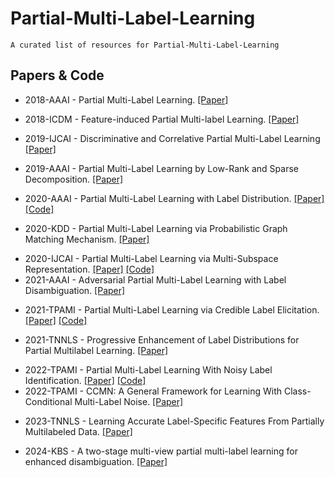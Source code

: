 # Partial-Multi-Label-Learning
    A curated list of resources for Partial-Multi-Label-Learning
## Papers & Code
* 2018-AAAI - Partial Multi-Label Learning. [[Paper]](https://aaai.org/papers/11644-partial-multi-label-learning/)
- 2018-ICDM - Feature-induced Partial Multi-label Learning. [[Paper]](https://cs.gmu.edu/~carlotta/publications/ICDM18_fPML.pdf) 
* 2019-IJCAI - Discriminative and Correlative Partial Multi-Label Learning [[Paper]](https://www.ijcai.org/Proceedings/2019/0512.pdf)
- 2019-AAAI - Partial Multi-Label Learning by Low-Rank and Sparse Decomposition. [[Paper]](https://aaai.org/papers/05016-partial-multi-label-learning-by-low-rank-and-sparse-decomposition/)
* 2020-AAAI - Partial Multi-Label Learning with Label Distribution. [[Paper]](https://aaai.org/papers/06510-partial-multi-label-learning-with-label-distribution/) [[Code]](https://github.com/palm-ml/PML_LD)
- 2020-KDD - Partial Multi-Label Learning via Probabilistic Graph Matching Mechanism. [[Paper]](https://www.kdd.org/kdd2020/accepted-papers/view/partial-multi-label-learning-via-probabilistic-graph-matching-mechanism)
* 2020-IJCAI - Partial Multi-Label Learning via Multi-Subspace Representation. [[Paper]](https://www.ijcai.org/Proceedings/2020/0362.pdf) [[Code]](https://github.com/SZU-AdvTech-2022/046-Partial-Multi-label-Learning-via-Multi-subspace-Representation)
* 2021-AAAI - Adversarial Partial Multi-Label Learning with Label Disambiguation. [[Paper]](https://aaai.org/papers/10568-adversarial-partial-multi-label-learning-with-label-disambiguation/)
- 2021-TPAMI - Partial Multi-Label Learning via Credible Label Elicitation. [[Paper]](https://ieeexplore.ieee.org/document/9057438) [[Code]](https://palm.seu.edu.cn/zhangml/)
* 2021-TNNLS - Progressive Enhancement of Label Distributions for Partial Multilabel Learning. [[Paper]](https://ieeexplore.ieee.org/document/9615493)
- 2022-TPAMI - Partial Multi-Label Learning With Noisy Label Identification. [[Paper]](https://ieeexplore.ieee.org/abstract/document/9354590) [[Code]](http://milkxie.github.io/code/PMLNIcode.zip)
- 2022-TPAMI - CCMN: A General Framework for Learning With Class-Conditional Multi-Label Noise. [[Paper]](https://ieeexplore.ieee.org/document/9674931)
* 2023-TNNLS - Learning Accurate Label-Specific Features From Partially Multilabeled Data. [[Paper]](https://ieeexplore.ieee.org/document/10043663)
- 2024-KBS - A two-stage multi-view partial multi-label learning for enhanced disambiguation. [[Paper]](https://www.sciencedirect.com/science/article/pii/S0950705124003150)


